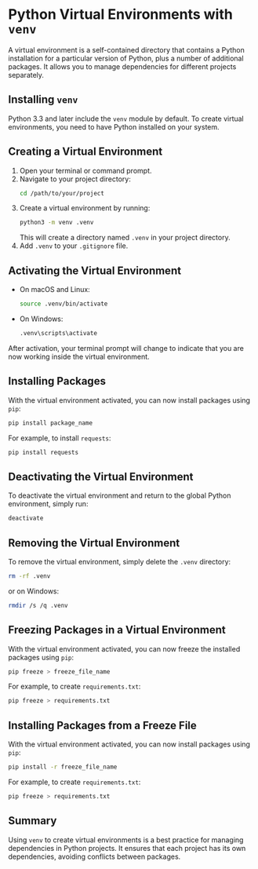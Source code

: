 # Python Virtual Environments with `venv`

A virtual environment is a self-contained directory that contains a Python installation for a particular version of Python, plus a number of additional packages. It allows you to manage dependencies for different projects separately.

## Installing `venv`

Python 3.3 and later include the `venv` module by default. To create virtual environments, you need to have Python installed on your system.

## Creating a Virtual Environment

1. Open your terminal or command prompt.
2. Navigate to your project directory:
    ```sh
    cd /path/to/your/project
    ```
3. Create a virtual environment by running:
    ```sh
    python3 -m venv .venv
    ```
    This will create a directory named `.venv` in your project directory.
4. Add `.venv` to your `.gitignore` file. 

## Activating the Virtual Environment

- On macOS and Linux:
    ```sh
    source .venv/bin/activate
    ```
- On Windows:
    ```sh
    .venv\scripts\activate
    ```

After activation, your terminal prompt will change to indicate that you are now working inside the virtual environment.

## Installing Packages

With the virtual environment activated, you can now install packages using `pip`:
```sh
pip install package_name
```

For example, to install `requests`:
```sh
pip install requests
```

## Deactivating the Virtual Environment

To deactivate the virtual environment and return to the global Python environment, simply run:
```sh
deactivate
```

## Removing the Virtual Environment

To remove the virtual environment, simply delete the `.venv` directory:
```sh
rm -rf .venv
```
or on Windows:
```sh
rmdir /s /q .venv
```

## Freezing Packages in a Virtual Environment

With the virtual environment activated, you can now freeze the installed packages using `pip`:
```sh
pip freeze > freeze_file_name
```

For example, to create `requirements.txt`:
```sh
pip freeze > requirements.txt
```

## Installing Packages from a Freeze File

With the virtual environment activated, you can now install packages using `pip`:
```sh
pip install -r freeze_file_name
```

For example, to create `requirements.txt`:
```sh
pip freeze > requirements.txt
```

## Summary

Using `venv` to create virtual environments is a best practice for managing dependencies in Python projects. It ensures that each project has its own dependencies, avoiding conflicts between packages.
